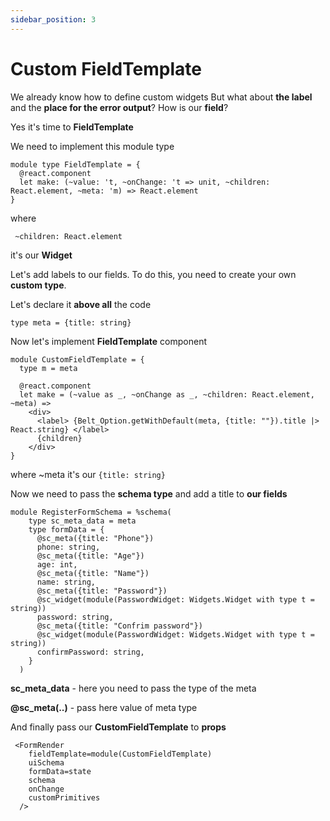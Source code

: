 ```yaml
---
sidebar_position: 3
---
```


# Custom FieldTemplate

We already know how to define custom widgets
But what about **the label** and the **place for the error output**? How is our **field**?

Yes it's time to **FieldTemplate**

We need to implement this module type

```reason
module type FieldTemplate = {
  @react.component
  let make: (~value: 't, ~onChange: 't => unit, ~children: React.element, ~meta: 'm) => React.element
}
```

where 

```reason
 ~children: React.element
```

it's our **Widget**

Let's add labels to our fields. To do this, you need to create your own **custom type**.

Let's declare it **above all** the code

```reason
type meta = {title: string}
```

Now let's implement **FieldTemplate** component

```reason
module CustomFieldTemplate = {
  type m = meta

  @react.component
  let make = (~value as _, ~onChange as _, ~children: React.element, ~meta) =>
    <div>
      <label> {Belt_Option.getWithDefault(meta, {title: ""}).title |> React.string} </label>
      {children}
    </div>
}
```

where ~meta it's our ```{title: string}```

Now we need to pass the **schema type** and add a title to **our fields**

```reason
module RegisterFormSchema = %schema(
    type sc_meta_data = meta
    type formData = {
      @sc_meta({title: "Phone"})
      phone: string,
      @sc_meta({title: "Age"})
      age: int,
      @sc_meta({title: "Name"})
      name: string,
      @sc_meta({title: "Password"})
      @sc_widget(module(PasswordWidget: Widgets.Widget with type t = string))
      password: string,
      @sc_meta({title: "Confrim password"})
      @sc_widget(module(PasswordWidget: Widgets.Widget with type t = string))
      confirmPassword: string,
    }
  )
```

**sc_meta_data** - here you need to pass the type of the meta

**@sc_meta(..)** - pass here value of meta type

And finally pass our **CustomFieldTemplate** to **props**

```reason
 <FormRender
    fieldTemplate=module(CustomFieldTemplate)
    uiSchema
    formData=state
    schema
    onChange
    customPrimitives
  />
```